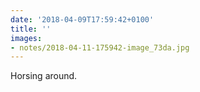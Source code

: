 ```yaml
---
date: '2018-04-09T17:59:42+0100'
title: ''
images:
- notes/2018-04-11-175942-image_73da.jpg
---
```

Horsing around.
